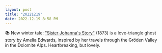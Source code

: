 ```yaml
---
layout: post
title: "20221219"
date: 2022-12-19 8:58 PM
---
```


📚 New winter tale: ["Sister Johanna's Story"](https://multoghost.wordpress.com/2022/12/19/sister-johannas-story/) (1873) is a love-triangle ghost story by Amelia Edwards, inspired by her travels through the Gröden Valley in the Dolomite Alps. Heartbreaking, but lovely. 